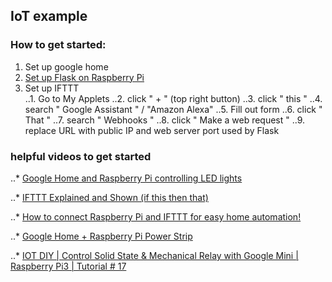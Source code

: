## IoT example

### How to get started:
1. Set up google home <br />
2. [Set up Flask on Raspberry Pi](https://projects.raspberrypi.org/en/projects/python-web-server-with-flask/)<br />
3. Set up IFTTT<br />
    ..1. Go to My Applets
    ..2. click " + " (top right button)
    ..3. click " this "
    ..4. search " Google Assistant " / "Amazon Alexa"
    ..5. Fill out form
    ..6. click " That "
    ..7. search " Webhooks "
    ..8. click " Make a web request "
    ..9. replace URL with public IP and web server port used by Flask
	
    
    

###  helpful videos to get started
..*  [Google Home and Raspberry Pi controlling LED lights](https://www.youtube.com/watch?v=zp-HlLbT-xA)

..* [IFTTT Explained and Shown (if this then that)](https://www.youtube.com/watch?v=YV3DEmmDHdc)

..* [How to connect Raspberry Pi and IFTTT for easy home automation!](https://www.youtube.com/watch?v=IML0Cg2-iko)

..* [Google Home + Raspberry Pi Power Strip](http://www.instructables.com/id/Google-Home-Raspberry-Pi-Power-Strip/)

..* [IOT DIY | Control Solid State & Mechanical Relay with Google Mini | Raspberry Pi3 | Tutorial # 17](https://www.youtube.com/watch?v=1Eo9NSiS3Y8)

